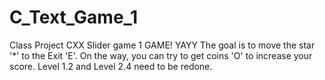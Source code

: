 # C_Text_Game_1
Class Project CXX Slider game 1
GAME! YAYY
The goal is to move the star '*' to the Exit 'E'.
On the way, you can try to get coins 'O' to increase your score.
Level 1.2 and Level 2.4 need to be redone. 
